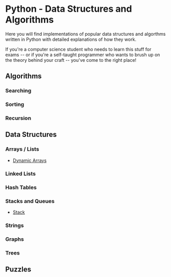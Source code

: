 # Python - Data Structures and Algorithms

Here you will find implementations of popular data structures and algorthms written in Python with detailed explanations of how they work.

If you're a computer science student who needs to learn this stuff for exams -- or if you're a self-taught programmer who wants to brush up on the theory behind your craft -- you've come to the right place!

## Algorithms

### Searching

### Sorting

### Recursion

## Data Structures

### Arrays / Lists
- [Dynamic Arrays](Dynamic%20Array)

### Linked Lists

### Hash Tables

### Stacks and Queues
- [Stack](Stacks)

### Strings

### Graphs

### Trees

## Puzzles